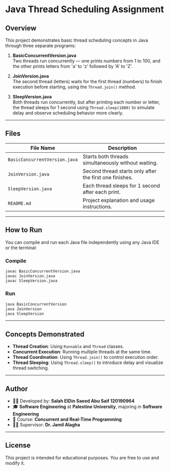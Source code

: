 # Java Thread Scheduling Assignment

## Overview

This project demonstrates basic thread scheduling concepts in Java through three separate programs:

1. **BasicConcurrentVersion.java**  
   Two threads run concurrently — one prints numbers from 1 to 100, and the other prints letters from 'a' to 'z' followed by 'A' to 'Z'.

2. **JoinVersion.java**  
   The second thread (letters) waits for the first thread (numbers) to finish execution before starting, using the `Thread.join()` method.

3. **SleepVersion.java**  
   Both threads run concurrently, but after printing each number or letter, the thread sleeps for 1 second using `Thread.sleep(1000)` to simulate delay and observe scheduling behavior more clearly.

---

## Files

| File Name              | Description                                                       |
|------------------------|-------------------------------------------------------------------|
| `BasicConcurrentVersion.java` | Starts both threads simultaneously without waiting.             |
| `JoinVersion.java`            | Second thread starts only after the first one finishes.         |
| `SleepVersion.java`           | Each thread sleeps for 1 second after each print.               |
| `README.md`                   | Project explanation and usage instructions.                    |

---

## How to Run

You can compile and run each Java file independently using any Java IDE or the terminal:

### Compile

```bash
javac BasicConcurrentVersion.java
javac JoinVersion.java
javac SleepVersion.java
````

### Run

```bash
java BasicConcurrentVersion
java JoinVersion
java SleepVersion
```

---

## Concepts Demonstrated

* **Thread Creation**: Using `Runnable` and `Thread` classes.
* **Concurrent Execution**: Running multiple threads at the same time.
* **Thread Coordination**: Using `Thread.join()` to control execution order.
* **Thread Sleeping**: Using `Thread.sleep()` to introduce delay and visualize thread switching.

---

## Author

* 👨‍💻 Developed by: **Salah ElDin Saeed Abu Saif 120190964**
* 🎓 **Software Engineering** at **Palestine University**, majoring in **Software Engineering**
* 📘 Course: **Concurrent and Real-Time Programming**
* 🧑‍🏫 Supervisor: **Dr. Jamil Alagha**

---

## License

This project is intended for educational purposes. You are free to use and modify it.

